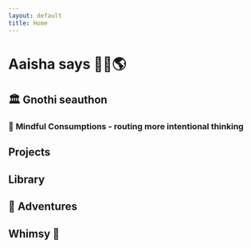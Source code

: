 ```yaml
---
layout: default
title: Home
---
```



# **Aaisha says 👋🏽🌎**

## 🏛️ **Gnothi seauthon** 

### 💭 **Mindful Consumptions** - routing more intentional thinking 

## **Projects**

## **Library**

## 🌋 **Adventures** 
## **Whimsy** 🫧
